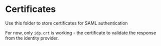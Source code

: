 # Certificates

Use this folder to store certificates for SAML authentication

For now, only `idp.crt` is working - the certificate to validate the response from the identity provider.

